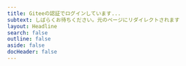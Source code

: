 ```yaml
---
title: Giteeの認証でログインしています...
subtext: しばらくお待ちください。元のページにリダイレクトされます
layout: Headline
search: false
outline: false
aside: false
docHeader: false
---
```

